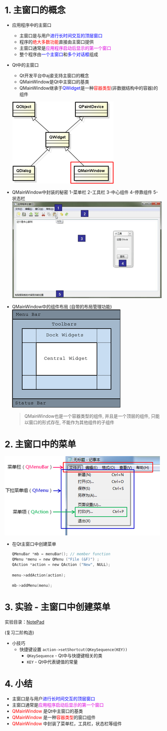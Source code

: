 # 1. 主窗口的概念

- 应用程序中的主窗口
    - 主窗口是与用户<font color=blue>进行长时间交互的顶层窗口</font>
    - 程序的<font color=red>绝大多数功能</font>直接由主窗口提供
    - 主窗口通常是<font color=#d0d>应用程序启动后显示的第一个窗口</font>
    - 整个程序由<font color=blue>一个主窗口</font>和<font color=blue>多个对话框</font>组成

- Qt中的主窗口
    - Qt开发平台中aj妾支持主窗口的概念
    - QMainWindow是Qt中主窗口的基类
    - QMainWindow继承于<font color=blue>QWidget</font>是一种<font color=red>容器类型</font>(非数据结构中的容器)的组件

    ![](vx_images/027_1.png)

- QMainWindow中封装的秘密
    1-菜单栏 2-工具栏 3-中心组件 4-停靠组件 5-状态栏
    ![](vx_images/027_2.png)

- QMainWindow中的组件布局 (自带的布局管理功能)
    ![](vx_images/027_3.png)
    > QMainWindow也是一个容器类型的组件, 并且是一个顶层的组件, 只能以窗口的形式存在, 不能作为其他组件的子组件

# 2. 主窗口中的菜单
![](vx_images/027_4.png)

- 在Qt主窗口中创建菜单
    ```c
    QMenuBar *mb = menuBar(); // member function
    QMenu *menu = new QMenu ("File (&F)") ;
    QAction *action = new QAction ("New", NULL);

    menu->addAction(action);

    mb->addMenu(menu);
    ```

# 3. 实验 - 主窗口中创建菜单
实验目录：[NotePad](vx_attachments\027_mianwindow_in_app\NotePad)

(复习二阶构造)

- 小技巧
    - 快捷键设置
        `action->setShortcut(QKeySequence(KEY))`
        - `QKeySequence` - Qt中与快捷键相关的类
        - `KEY` - Qt中代表键值的常量

# 4. 小结
- 主窗口是与用户<font color=blue>进行长时间交互的顶层窗口</font>
- 主窗口通常是<font color=#d0d>应用程序启动后显示的第一个窗口</font>
- <font color=red>QMainWindow</font> 是Qt中主窗口的基类
- <font color=red>QMainWindow</font> 是一种<font color=red>容器类型</font>的窗口组件
- <font color=red>QMainWindow</font> 中封装了菜单栏，工具栏，状态栏等组件